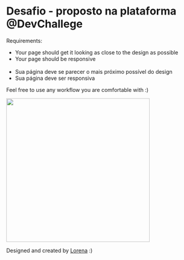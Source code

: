 # Desafio - proposto na plataforma @DevChallege

Requirements:

- Your page should get it looking as close to the design as possible<br>
- Your page should be responsive<br>
  <br>
- Sua página deve se parecer o mais próximo possível do design<br>
- Sua página deve ser responsiva<br>



Feel free to use any workflow you are comfortable with :)

<img src="https://trello-attachments.s3.amazonaws.com/590fa7f5a8ab015d0cf88052/590fa896d2d25e50583de620/255f1d04baf02f7e818c6e4ec36ddddf/desktop.png" width="380" height="380">


Designed and created by  <a href="https://github.com/Lorenalgm">Lorena</a> :)
